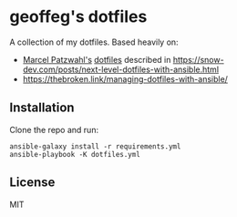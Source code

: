 # geoffeg's dotfiles

A collection of my dotfiles. Based heavily on:

- [Marcel Patzwahl's](https://github.com/snowiow) [dotfiles](https://github.com/snowiow/snow) described in https://snow-dev.com/posts/next-level-dotfiles-with-ansible.html
- https://thebroken.link/managing-dotfiles-with-ansible/

## Installation

Clone the repo and run:

```
ansible-galaxy install -r requirements.yml
ansible-playbook -K dotfiles.yml
```

## License

MIT

